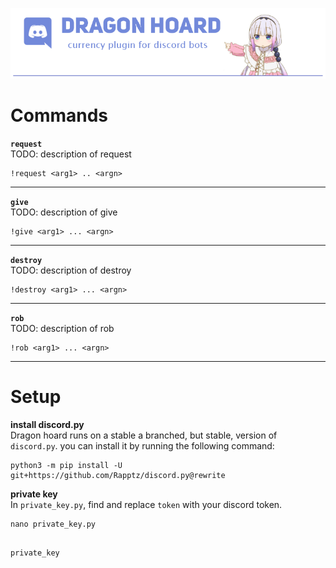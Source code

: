   
![](./assets/logo_desc.png)  

# Commands

**`request`**   
TODO: description of request
```
!request <arg1> .. <argn>
```
---- 
**`give`**  
TODO: description of give
```
!give <arg1> ... <argn> 
```
---- 

**`destroy`**  
TODO: description of destroy  
```
!destroy <arg1> ... <argn>
```
---- 

**`rob`**  
TODO: description of rob
```
!rob <arg1> ... <argn> 
```
---- 


# Setup  

**install discord.py**  
Dragon hoard runs on a stable  a branched, but stable, version of `discord.py`. 
you can install it by running the following command:    

```
python3 -m pip install -U git+https://github.com/Rapptz/discord.py@rewrite
```
  
  
**private key**    
In `private_key.py`, find and replace `token` with your discord token. 
  
```
nano private_key.py
```

``` 

private_key 

```

